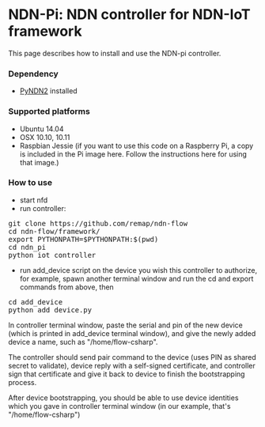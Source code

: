 NDN-Pi: NDN controller for NDN-IoT framework
==========================

This page describes how to install and use the NDN-pi controller.

### Dependency

* [PyNDN2](https://github.com/named-data/PyNDN2) installed

### Supported platforms

* Ubuntu 14.04
* OSX 10.10, 10.11
* Raspbian Jessie (if you want to use this code on a Raspberry Pi, a copy is included in the Pi image here. Follow the instructions here for using that image.)

### How to use

* start nfd
* run controller:

<pre>
git clone https://github.com/remap/ndn-flow
cd ndn-flow/framework/
export PYTHONPATH=$PYTHONPATH:$(pwd)
cd ndn_pi
python iot_controller
</pre>
* run add_device script on the device you wish this controller to authorize, for example, spawn another terminal window and run the cd and export commands from above, then

<pre>
cd add_device
python add_device.py
</pre>

In controller terminal window, paste the serial and pin of the new device (which is printed in add_device terminal window), and give the newly added device a name, such as "/home/flow-csharp".

The controller should send pair command to the device (uses PIN as shared secret to validate), device reply with a self-signed certificate, and controller sign that certificate and give it back to device to finish the bootstrapping process.

After device bootstrapping, you should be able to use device identities which you gave in controller terminal window (in our example, that's "/home/flow-csharp")